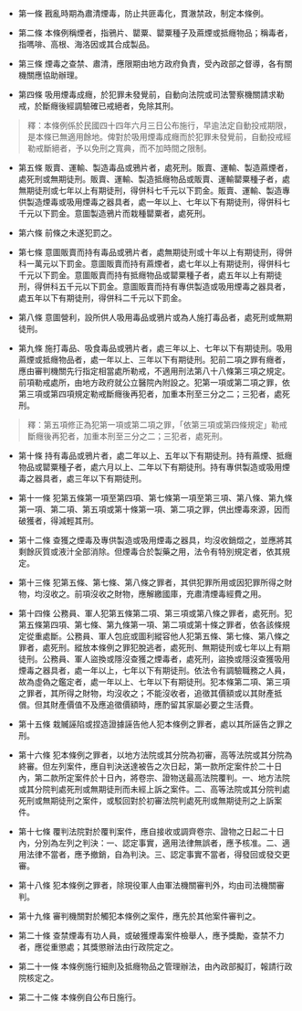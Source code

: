 * 第一條 戡亂時期為肅清煙毒，防止共匪毒化，貫澈禁政，制定本條例。

* 第二條 本條例稱煙者，指鴉片、罌粟、罌粟種子及&#34100;煙或抵癮物品；稱毒者，指嗎啡、高根、海洛因或其合成製品。

* 第三條 煙毒之查禁、肅清，應限期由地方政府負責，受內政部之督導，各有關機關應協助辦理。

* 第四條 吸用煙毒成癮，於犯罪未發覺前，自動向法院或司法警察機關請求勒戒，於斷癮後經調驗確已戒絕者，免除其刑。

> 釋：本條例係於民國四十四年六月三日公布施行，早逾法定自動投戒期限，是本條已無適用餘地。俾對於吸用煙毒成癮而於犯罪未發覺前，自動投戒經勒戒斷絕者，予以免刑之寬典，而不加時間之限制。

* 第五條 販賣、運輸、製造毒品或鴉片者，處死刑。販賣、運輸、製造&#34100;煙者，處死刑或無期徒刑。販賣、運輸、製造抵癮物品或販賣、運輸罌粟種子者，處無期徒刑或七年以上有期徒刑，得併科七千元以下罰金。販賣、運輸、製造專供製造煙毒或吸用煙毒之器具者，處一年以上、七年以下有期徒刑，得併科七千元以下罰金。意圖製造鴉片而栽種罌粟者，處死刑。

* 第六條 前條之未遂犯罰之。

* 第七條 意圖販賣而持有毒品或鴉片者，處無期徒刑或十年以上有期徒刑，得併科一萬元以下罰金。意圖販賣而持有&#34100;煙者，處七年以上有期徒刑，得併科七千元以下罰金。意圖販賣而持有抵癮物品或罌粟種子者，處五年以上有期徒刑，得併科五千元以下罰金。意圖販賣而持有專供製造或吸用煙毒之器具者，處五年以下有期徒刑，得併科二千元以下罰金。

* 第八條 意圖營利，設所供人吸用毒品或鴉片或為人施打毒品者，處死刑或無期徒刑。

* 第九條 施打毒品、吸食毒品或鴉片者，處三年以上、七年以下有期徒刑。吸用&#34100;煙或抵癮物品者，處一年以上、三年以下有期徒刑。犯前二項之罪有癮者，應由審判機關先行指定相當處所勒戒，不適用刑法第八十八條第三項之規定。前項勒戒處所，由地方政府就公立醫院內附設之。犯第一項或第二項之罪，依第三項或第四項規定勒戒斷癮後再犯者，加重本刑至三分之二；三犯者，處死刑。

> 釋：第五項修正為犯第一項或第二項之罪，「依第三項或第四條規定」勒戒斷癮後再犯者，加重本刑至三分之二；三犯者，處死刑。

* 第十條 持有毒品或鴉片者，處二年以上、五年以下有期徒刑。持有&#34100;煙、抵癮物品或罌粟種子者，處六月以上、二年以下有期徒刑。持有專供製造或吸用煙毒之器具者，處三年以下有期徒刑。

* 第十一條 犯第五條第一項至第四項、第七條第一項至第三項、第八條、第九條第一項、第二項、第五項或第十條第一項、第二項之罪，供出煙毒來源，因而破獲者，得減輕其刑。

* 第十二條 查獲之煙毒及專供製造或吸用煙毒之器具，均沒收銷燬之，並應將其剩餘灰質或液汁全部消除。但煙毒合於製藥之用，法令有特別規定者，依其規定。

* 第十三條 犯第五條、第七條、第八條之罪者，其供犯罪所用或因犯罪所得之財物，均沒收之。前項沒收之財物，應解繳國庫，充肅清煙毒經費之用。

* 第十四條 公務員、軍人犯第五條第二項、第三項或第八條之罪者，處死刑。犯第五條第四項、第七條、第九條第一項、第二項或第十條之罪者，依各該條規定從重處斷。公務員、軍人包庇或圖利縱容他人犯第五條、第七條、第八條之罪者，處死刑。縱放本條例之罪犯脫逃者，處死刑、無期徒刑或七年以上有期徒刑。公務員、軍人盜換或隱沒查獲之煙毒者，處死刑，盜換或隱沒查獲吸用煙毒之器具者，處一年以上，七年以下有期徒刑。依法令有調驗職務之人員，故為虛偽之鑑定者，處一年以上、七年以下有期徒刑。犯本條第二項、第三項之罪者，其所得之財物，均沒收之；不能沒收者，追徵其價額或以其財產抵償。但其財產價值不及應追徵價額時，應酌留其家屬必要之生活費。

* 第十五條 栽贓誣陷或捏造證據誣告他人犯本條例之罪者，處以其所誣告之罪之刑。

* 第十六條 犯本條例之罪者，以地方法院或其分院為初審，高等法院或其分院為終審。但左列案件，應自判決送達被告之次日起，第一款所定案件於二十日內，第二款所定案件於十日內，將卷宗、證物送最高法院覆判。一、地方法院或其分院判處死刑或無期徒刑而未經上訴之案件。二、高等法院或其分院判處死刑或無期徒刑之案件，或駁回對於初審法院判處死刑或無期徒刑之上訴案件。

* 第十七條 覆判法院對於覆判案件，應自接收或調齊卷宗、證物之日起二十日內，分別為左列之判決：一、認定事實，適用法律無誤者，應予核准。二、適用法律不當者，應予撤銷，自為判決。三、認定事實不當者，得發回或發交更審。

* 第十八條 犯本條例之罪者，除現役軍人由軍法機關審判外，均由司法機關審判。

* 第十九條 審判機關對於觸犯本條例之案件，應先於其他案件審判之。

* 第二十條 查禁煙毒有功人員，或破獲煙毒案件檢舉人，應予獎勵，查禁不力者，應從重懲處；其獎懲辦法由行政院定之。

* 第二十一條 本條例施行細則及抵癮物品之管理辦法，由內政部擬訂，報請行政院核定之。

* 第二十二條 本條例自公布日施行。

